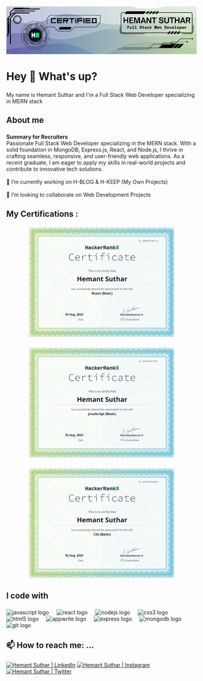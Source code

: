 
<!--
**HemantSuthar7/HemantSuthar7** is a ✨ _special_ ✨ repository because its `README.md` (this file) appears on your GitHub profile.

Here are some ideas to get you started:

- 🔭 I’m currently working on ...
- 🌱 I’m currently learning ...
- 👯 I’m looking to collaborate on ...
- 🤔 I’m looking for help with ...
- 💬 Ask me about ...
- 📫 How to reach me: ...
- 😄 Pronouns: ...
- ⚡ Fun fact: ...
-->

###

<div align="center">
  <img style="width: 100vw" src="/MyBanner.png"  />
</div>

###

<h1 align="left">Hey 👋 What's up?</h1>

###

<p align="left">My name is Hemant Suthar and I'm a Full Stack Web Developer specializing in MERN stack</p>

###

<h2 align="left">About me</h2>

###

<p align="left"><b>Summary for Recruiters</b><br>Passionate Full Stack Web Developer specializing in the MERN stack. With a solid foundation in MongoDB, Express.js, React, and Node.js, I thrive in crafting seamless, responsive, and user-friendly web applications. As a recent graduate, I am eager to apply my skills in real-world projects and contribute to innovative tech solutions.
  <br>
  <br>🔭 I’m currently working on H-BLOG & H-KEEP (My Own Projects)
  <br>
  <br>👯 I’m looking to collaborate on Web Development Projects<br>
</p>

###

<h2 align="left">My Certifications : </h2>

###

<div align="center">
  <img style="width: 40vw" src="/react_basic_certificate.jpg"  />
</div>

###
<div align="center">
  <img style="width: 40vw" src="/javascript_certificate.jpg"  />
</div>

###

<div align="center">
  <img style="width: 40vw" src="/css_certificate.jpg"  />
</div>

###


<h2 align="left">I code with</h2>

###

<div align="left">
  <img src="https://cdn.jsdelivr.net/gh/devicons/devicon/icons/javascript/javascript-original.svg" height="40" alt="javascript logo"  />
  <img width="12" />
  <img src="https://cdn.jsdelivr.net/gh/devicons/devicon/icons/react/react-original.svg" height="40" alt="react logo"  />
  <img width="12" />
  <img src="https://cdn.jsdelivr.net/gh/devicons/devicon/icons/nodejs/nodejs-original.svg" height="40" alt="nodejs logo"  />
  <img width="12" />
  <img src="https://cdn.jsdelivr.net/gh/devicons/devicon/icons/css3/css3-original.svg" height="40" alt="css3 logo"  />
  <img width="12" />
  <img src="https://cdn.jsdelivr.net/gh/devicons/devicon/icons/html5/html5-original.svg" height="40" alt="html5 logo"  />
  <img width="12" />
  <img src="https://cdn.jsdelivr.net/gh/devicons/devicon/icons/appwrite/appwrite-original.svg" height="40" alt="appwrite logo"  />
  <img width="12" />
  <img src="https://cdn.jsdelivr.net/gh/devicons/devicon/icons/express/express-original.svg" height="40" alt="express logo"  />
  <img width="12" />
  <img src="https://cdn.jsdelivr.net/gh/devicons/devicon/icons/mongodb/mongodb-original.svg" height="40" alt="mongodb logo"  />
  <img width="12" />
  <img src="https://cdn.jsdelivr.net/gh/devicons/devicon/icons/git/git-original.svg" height="40" alt="git logo"  />
</div>

###

<h2 align="left">📫 How to reach me: ...</h2>

###

<div align="left">
 <a href="https://www.linkedin.com/in/hemant-suthar-web7/"><img src="https://raw.githubusercontent.com/yushi1007/yushi1007/main/images/linkedin.svg" alt="Hemant Suthar | LinkedIn" width="30px"/></a>
<a href="https://instagram.com/hemant___9437"><img src="https://raw.githubusercontent.com/yushi1007/yushi1007/main/images/instagram.svg" alt="Hemant Suthar | Instagram" width="30px"/></a>
<a href="https://x.com/Hemant_S7"><img src="https://cdn-icons-png.flaticon.com/512/124/124021.png" alt="Hemant Suthar | Twitter" width="30px"/></a>
</div>

###

